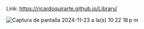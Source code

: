 Link: https://ricardoquirarte.github.io/Library/

![Captura de pantalla 2024-11-23 a la(s) 10 22 18 p m](https://github.com/user-attachments/assets/05a2fe44-8953-4459-9de6-cc4f6a2ef881)

